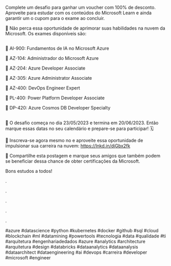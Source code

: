 



Complete um desafio para ganhar um voucher com 100% de desconto. Aproveite para estudar com os conteúdos do Microsoft Learn e ainda garantir um o cupom para o exame ao concluir.

🚀 Não perca essa oportunidade de aprimorar suas habilidades na nuvem da Microsoft. Os exames disponíveis são:

##

🔹 AI-900: Fundamentos de IA no Microsoft Azure

🔹 AZ-104: Administrador do Microsoft Azure

🔹 AZ-204: Azure Developer Associate

🔹 AZ-305: Azure Administrator Associate

🔹 AZ-400: DevOps Engineer Expert

🔹 PL-400: Power Platform Developer Associate

🔹 DP-420: Azure Cosmos DB Developer Specialty

##

📅 O desafio começa no dia 23/05/2023 e termina em 20/06/2023. Então marque essas datas no seu calendário e prepare-se para participar! 🗓️



📍 Inscreva-se agora mesmo no <The Microsoft Learn Cloud Skills Challenge> e aproveite essa oportunidade de impulsionar sua carreira na nuvem: https://lnkd.in/djGbx2fk



🌟 Compartilhe esta postagem e marque seus amigos que também podem se beneficiar dessa chance de obter certificações da Microsoft.

Bons estudos a todos!

.

.

.

.

.

#azure #datascience #python #kubernetes #docker #github #sql #cloud #blockchain #ml #datamining #powertools 
#tecnologia #data #qualidade #ti #arquitetura #engenhariadedados #azure #analytics #architecture #arquitetura #design #databricks 
#dataanalytics #dataanalysis #dataarchitect #dataengineering #ai #devops #carreira #developer #microsoft #engineer 
  

  
  

